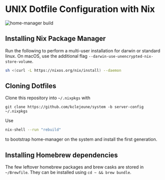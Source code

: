 # UNIX Dotfile Configuration with Nix

![home-manager build](https://github.com/kclejeune/system/workflows/home-manager%20build/badge.svg?branch=server-config)

## Installing Nix Package Manager

Run the following to perform a multi-user installation for darwin or standard linux. On macOS, use the additional flag `--darwin-use-unencrypted-nix-store-volume`.

```bash
sh <(curl -L https://nixos.org/nix/install) --daemon
```

## Cloning Dotfiles

Clone this repository into `~/.nixpkgs` with

```
git clone https://github.com/kclejeune/system -b server-config ~/.nixpkgs
```

Use

```bash
nix-shell --run "rebuild"
```

to bootstrap home-manager on the system and install the first generation.

## Installing Homebrew dependencies

The few leftover homebrew packages and brew casks are stored in `~/Brewfile`. They can be installed using `cd ~ && brew bundle`.
